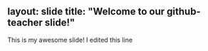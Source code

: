 layout: slide
title: "Welcome to our github-teacher slide!"
---
This is my awesome slide!
I edited this line

